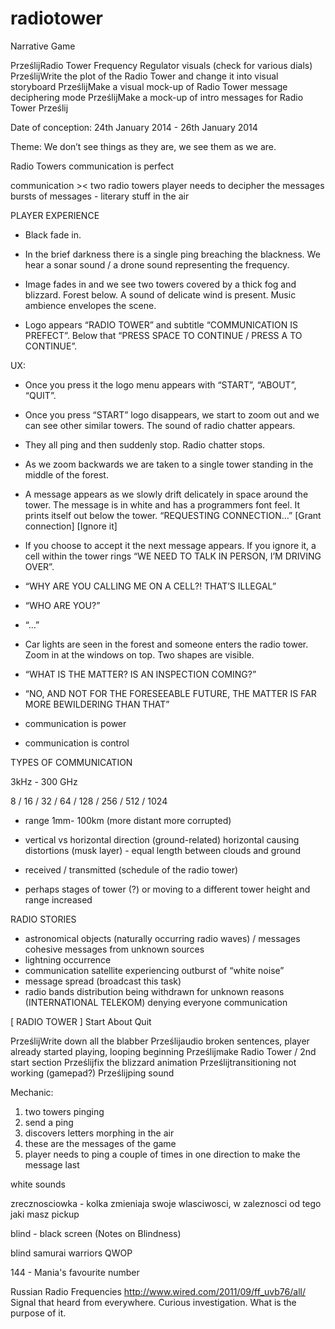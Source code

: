# radiotower
Narrative Game

PrześlijRadio Tower Frequency Regulator visuals (check for various dials)
PrześlijWrite the plot of the Radio Tower and change it into visual storyboard
PrześlijMake a visual mock-up of Radio Tower message deciphering mode
PrześlijMake a mock-up of intro messages for Radio Tower
Prześlij

Date of conception: 24th January 2014 - 26th January 2014

Theme: We don’t see things as they are, we see them as we are.

Radio Towers
communication is perfect

communication >< two radio towers
player needs to decipher the messages
bursts of messages - literary stuff in the air  

PLAYER EXPERIENCE

- Black fade in. 


- In the brief darkness there is a single ping breaching the blackness. We hear a sonar sound / a drone sound representing the frequency.


- Image fades in and we see two towers covered by a thick fog and blizzard. Forest below. A sound of delicate wind is present. Music ambience envelopes the scene. 

- Logo appears “RADIO TOWER” and subtitle “COMMUNICATION IS PREFECT”. Below that “PRESS SPACE TO CONTINUE / PRESS A TO CONTINUE”. 

UX: 

- Once you press it the logo menu appears with “START”, “ABOUT”, “QUIT”. 

- Once you press “START” logo disappears, we start to zoom out and we can see other similar towers. The sound of radio chatter appears. 

- They all ping and then suddenly stop. Radio chatter stops. 

- As we zoom backwards we are taken to a single tower standing in the middle of the forest. 

- A message appears as we slowly drift delicately in space around the tower. The message is in white and has a programmers font feel. It prints itself out below the tower. “REQUESTING CONNECTION…”
[Grant connection] [Ignore it]

- If you choose to accept it the next message appears. If you ignore it, a cell within the tower rings “WE NEED TO TALK IN PERSON, I’M DRIVING OVER”.

- “WHY ARE YOU CALLING ME ON A CELL?! THAT’S ILLEGAL”
- “WHO ARE YOU?”
- “…”

- Car lights are seen in the forest and someone enters the radio tower. Zoom in at the windows on top. Two shapes are visible. 

- “WHAT IS THE MATTER? IS AN INSPECTION COMING?”
- “NO, AND NOT FOR THE FORESEEABLE FUTURE, THE MATTER IS FAR MORE BEWILDERING THAN THAT”

- communication is power 
- communication is control

TYPES OF COMMUNICATION

3kHz - 300 GHz

8 / 16 / 32 / 64 / 128 / 256 / 512 / 1024

- range 1mm- 100km (more distant more corrupted)
- vertical vs horizontal direction (ground-related)
horizontal causing distortions (musk layer) - equal length between clouds and ground
- received / transmitted (schedule of the radio tower)

- perhaps stages of tower (?) or moving to a different tower
height and range increased 

RADIO STORIES

- astronomical objects (naturally occurring radio waves) / messages cohesive messages from unknown sources
- lightning occurrence
- communication satellite experiencing outburst of “white noise”
- message spread (broadcast this task)
- radio bands distribution being withdrawn for unknown reasons (INTERNATIONAL TELEKOM) denying everyone communication


[ RADIO TOWER ] 
Start
About
Quit

PrześlijWrite down all the blabber
Prześlijaudio broken sentences, player already started playing, looping beginning
Prześlijmake Radio Tower / 2nd start section
Prześlijfix the blizzard animation
Prześlijtransitioning not working (gamepad?)
Prześlijping sound

Mechanic:
1) two towers pinging
2) send a ping
3) discovers letters morphing in the air
4) these are the messages of the game
5) player needs to ping a couple of times in one direction to make the message last


white sounds

zrecznosciowka - kolka zmieniaja swoje wlasciwosci, w zaleznosci od tego jaki masz pickup

blind - black screen (Notes on Blindness)

blind samurai warriors QWOP

144 - Mania's favourite number

Russian Radio Frequencies http://www.wired.com/2011/09/ff_uvb76/all/
Signal that heard from everywhere. Curious investigation. What is the purpose of it.
